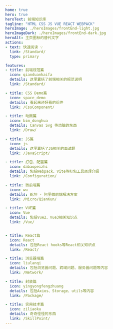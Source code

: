 ```yaml
---
home: true
hero: true
heroText: 前端知识库
tagline: "HTML CSS JS VUE REACT WEBPACK"
heroImage: ./heroImages/frontEnd-light.jpg
heroImageDark: ./heroImages/frontEnd-dark.jpg
heroAlt: 主页图标的替代文字
actions:
- text: 快速阅读 💡
  link: /Standard/
  type: primary

features:
- title: 前端规范篇
  icon: qianduankaifa
  details: 这里囊括了前端相关的规范说明
  link: /Standard/

- title: CSS Demo篇
  icon: space_demo
  details: 看起来还好看的组件
  link: /CssComponent/

- title: 动画篇
  icon: bim_donghua
  details: Canvas Svg 等烧脑的东西
  link: /Draw/

- title: JS篇
  icon: js
  details: 这里囊括了JS相关的面试题
  link: /JavaScript/

- title: 打包、配置篇
  icon: dabaopeizhi
  details: 包括Webpack、Vite等打包工具原理介绍
  link: /Configuration/

- title: 微前端篇
  icon: wu
  details: 乾坤 - 阿里微前端解决方案
  link: /Micro/QianKun/

- title: VUE篇
  icon: Vue
  details: 包括Vue2、Vue3相关知识点
  link: /Vue/


- title: React篇
  icon: React
  details: 包括React hooks等React相关知识点
  link: /React/

- title: 浏览器端篇
  icon: liulanqi
  details: 包括浏览器问题、跨域问题、服务器问题等内容
  link: /Network/

- title: 封装篇
  icon: yingyongfengzhuang
  details: 包括Axios、Storage、utils等内容
  link: /Package/

- title: 实用技术篇
  icon: ziliaoku
  details: 奇奇怪怪的东西
  link: /SkillPoint/
---
```

